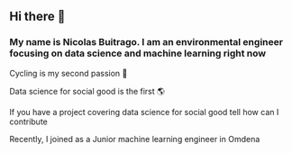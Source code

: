 ## Hi there 👋

### My name is Nicolas Buitrago. I am an environmental engineer focusing on data science and machine learning right now

Cycling is my second passion :bicyclist:

Data science for social good is the first :earth_americas:

If you have a project covering data science for social good tell how can I contribute

Recently, I joined as a Junior machine learning engineer in Omdena 




<!--
**nicolasbuitragob/nicolasbuitragob** is a ✨ _special_ ✨ repository because its `README.md` (this file) appears on your GitHub profile.

Here are some ideas to get you started:

- 🔭 I’m currently working on ...
- 🌱 I’m currently learning ...
- 👯 I’m looking to collaborate on ...
- 🤔 I’m looking for help with ...
- 💬 Ask me about ...
- 📫 How to reach me: ...
- 😄 Pronouns: ...
- ⚡ Fun fact: ...
-->
